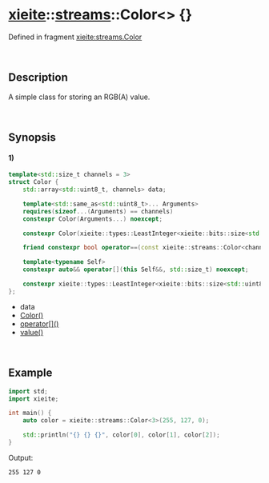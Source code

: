 # [xieite](../../xieite.md)\:\:[streams](../../streams.md)\:\:Color\<\> \{\}
Defined in fragment [xieite:streams.Color](../../../src/streams/color.cpp)

&nbsp;

## Description
A simple class for storing an RGB(A) value.

&nbsp;

## Synopsis
#### 1)
```cpp
template<std::size_t channels = 3>
struct Color {
    std::array<std::uint8_t, channels> data;

    template<std::same_as<std::uint8_t>... Arguments>
    requires(sizeof...(Arguments) == channels)
    constexpr Color(Arguments...) noexcept;

    constexpr Color(xieite::types::LeastInteger<xieite::bits::size<std::uint8_t> * channels> = 0) noexcept;

    friend constexpr bool operator==(const xieite::streams::Color<channels>&, const xieite::streams::Color<channels>&) noexcept = default;

    template<typename Self>
    constexpr auto&& operator[](this Self&&, std::size_t) noexcept;

    constexpr xieite::types::LeastInteger<xieite::bits::size<std::uint8_t> * channels> value() const noexcept;
};
```
- data
- [Color\(\)](./structures/color/1/operators/constructor.md)
- [operator\[\]\(\)](./structures/color/1/operators/array_subscript.md)
- [value\(\)](./structures/color/1/value.md)

&nbsp;

## Example
```cpp
import std;
import xieite;

int main() {
    auto color = xieite::streams::Color<3>(255, 127, 0);

    std::println("{} {} {}", color[0], color[1], color[2]);
}
```
Output:
```
255 127 0
```

